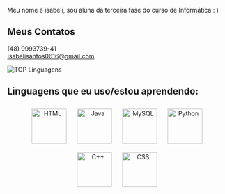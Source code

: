 Meu nome é isabeli, sou aluna da terceira fase do curso de Informática : )
<br>
## Meus Contatos
(48) 9993739-41<br>
Isabelisantos0616@gmail.com

![TOP Linguagens](https://github-readme-stats.vercel.app/api/top-langs/?username=isabelimachado&layout=compact&theme=dracula)

## Linguagens que eu uso/estou aprendendo:
<p align="center">
  <img src="https://cdn.jsdelivr.net/gh/devicons/devicon/icons/html5/html5-original-wordmark.svg" alt="HTML" width="80" height="80" style="margin: 10px;">
  <img src="https://cdn.jsdelivr.net/gh/devicons/devicon/icons/java/java-original-wordmark.svg" alt="Java" width="80" height="80" style="margin: 10px;">
  <img src="https://cdn.jsdelivr.net/gh/devicons/devicon/icons/mysql/mysql-original-wordmark.svg" alt="MySQL"width="80" height="80" style="margin: 10px;">
  <img src="https://upload.wikimedia.org/wikipedia/commons/c/c3/Python-logo-notext.svg" alt="Python" width="80" height="80" style="margin: 10px;">
  <img src="https://cdn.jsdelivr.net/gh/devicons/devicon/icons/cplusplus/cplusplus-original.svg" alt="C++" width="80" height="80" style="margin: 10px;">
  <img src="https://cdn.jsdelivr.net/gh/devicons/devicon/icons/css3/css3-original-wordmark.svg" alt="CSS" width="80" height="80" style="margin: 10px;">
</p>

